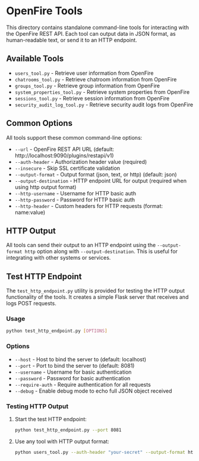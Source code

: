 # OpenFire Tools

This directory contains standalone command-line tools for interacting with the OpenFire REST API. Each tool can output data in JSON format, as human-readable text, or send it to an HTTP endpoint.

## Available Tools

- `users_tool.py` - Retrieve user information from OpenFire
- `chatrooms_tool.py` - Retrieve chatroom information from OpenFire
- `groups_tool.py` - Retrieve group information from OpenFire
- `system_properties_tool.py` - Retrieve system properties from OpenFire
- `sessions_tool.py` - Retrieve session information from OpenFire
- `security_audit_log_tool.py` - Retrieve security audit logs from OpenFire

## Common Options

All tools support these common command-line options:

- `--url` - OpenFire REST API URL (default: http://localhost:9090/plugins/restapi/v1)
- `--auth-header` - Authorization header value (required)
- `--insecure` - Skip SSL certificate validation
- `--output-format` - Output format (json, text, or http) (default: json)
- `--output-destination` - HTTP endpoint URL for output (required when using http output format)
- `--http-username` - Username for HTTP basic auth
- `--http-password` - Password for HTTP basic auth
- `--http-header` - Custom headers for HTTP requests (format: name:value)

## HTTP Output

All tools can send their output to an HTTP endpoint using the `--output-format http` option along with `--output-destination`. This is useful for integrating with other systems or services.

## Test HTTP Endpoint

The `test_http_endpoint.py` utility is provided for testing the HTTP output functionality of the tools. It creates a simple Flask server that receives and logs POST requests.

### Usage

```bash
python test_http_endpoint.py [OPTIONS]
```

### Options

- `--host` - Host to bind the server to (default: localhost)
- `--port` - Port to bind the server to (default: 8081)
- `--username` - Username for basic authentication
- `--password` - Password for basic authentication
- `--require-auth` - Require authentication for all requests
- `--debug` - Enable debug mode to echo full JSON object received

### Testing HTTP Output

1. Start the test HTTP endpoint:
   ```bash
   python test_http_endpoint.py --port 8081
   ```

2. Use any tool with HTTP output format:
   ```bash
   python users_tool.py --auth-header "your-secret" --output-format http --output-destination http://localhost:8081
   ```
